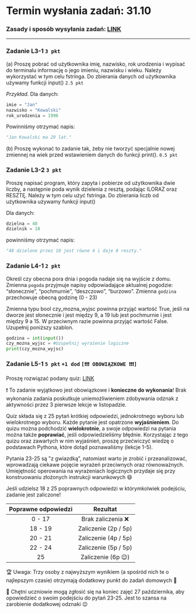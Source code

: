 # Termin wysłania zadań: 31.10
### Zasady i sposób wysyłania zadań: [LINK](https://github.com/Szlafrok/Python25-26/blob/main/Zasady%20i%20informacje/zasady_zadan.md)
---

### Zadanie L3-1 `3 pkt`

(a) Proszę pobrać od użytkownika imię, nazwisko, rok urodzenia i wypisać do terminalu informację o jego imieniu, nazwisku i wieku. Należy wykorzystać w tym celu fstringa. Do zbierania danych od użytkownika używamy funkcji input() `2.5 pkt`

*Przykład.* Dla danych:
```py
imie = "Jan"
nazwisko = "Kowalski"
rok_urodzenia = 1996
```

Powinniśmy otrzymać napis:
```py
"Jan Kowalski ma 29 lat."
```

(b) Proszę wykonać to zadanie tak, żeby nie tworzyć specjalnie nowej zmiennej na wiek przed wstawieniem danych do funkcji print(). `0.5 pkt`


### Zadanie L3-2 `3 pkt`

Proszę napisać program, który zapyta i pobierze od użytkownika dwie liczby, a następnie poda wynik dzielenia z resztą, podając ILORAZ oraz RESZTĘ. Należy w tym celu użyć fstringa. Do zbierania liczb od użytkownika używamy funkcji input()

Dla danych:
```py
dzielna = 48
dzielnik = 10
```
powinniśmy otrzymać napis:
```py
"48 dzielone przez 10 jest równe 4 i daje 8 reszty."
```

### Zadanie L4-1 `2 pkt`

Określ czy obecna pora dnia i pogoda nadaje się na wyjście z domu. 
Zmienna `pogoda` przyjmuje napisy odpowiadające aktualnej pogodzie: “słonecznie”, “pochmurnie”, “deszczowo”, “burzowo”.
Zmienna `godzina` przechowuje obecną godzinę (0 - 23)

Zmienna typu bool czy_mozna_wyjsc powinna przyjąć wartość True, jeśli na dworze jest słonecznie i jest między 9, a 19 lub jest pochmurnie i jest między 9 a 15. W przeciwnym razie powinna przyjąć wartość False. Uzupełnij poniższy szablon.
```py
godzina = int(input())
czy_mozna_wyjsc = #Uzupełnij wyrażenie logiczne
print(czy_mozna_wyjsc)
```


### Zadanie L5-1 `5 pkt` `+1 dod` `[❗❗❗ OBOWIĄZKOWE ❗❗❗]`

Proszę rozwiązać podany quiz: [LINK](https://wayground.com/join?gc=44203914)

❗ To zadanie wyjątkowo jest obowiązkowe i **konieczne do wykonania**! Brak wykonania zadania poskutkuje uniemożliwieniem zdobywania odznak z aktywności przez 3 pierwsze lekcje w listopadzie.

Quiz składa się z 25 pytań krótkiej odpowiedzi, jednokrotnego wyboru lub wielokrotnego wyboru. Każde pytanie jest opatrzone **wyjaśnieniem**. Do quizu można podchodzić __**wielokrotnie**__, a swoje odpowiedzi na pytania można także **poprawiać**, jeśli odpowiedzieliśmy błędnie.
Korzystając z tego quizu oraz zawartych w nim wyjaśnień, proszę przećwiczyć wiedzę o podstawach Pythona, które dotąd poznawaliśmy (lekcje 1-5).

Pytania 23-25 są "z gwiazdką", natomiast warto je zrobić i przeanalizować, wprowadzają ciekawe pojęcie wyrażeń przeciwnych oraz równoważnych. Umiejętność operowania na wyrażeniach logicznych przydaje się przy konstruowaniu złożonych instrukcji warunkowych 😄

Jeśli udzielsz 18 z 25 poprawnych odpowiedzi w którymkolwiek podejściu, zadanie jest zaliczone!

| **Poprawne odpowiedzi**  |    **Rezultat**        |
|:------------------------:|:----------------------:|
| 0 - 17                  | Brak zaliczenia ❌    |
| 18 - 19                | Zaliczenie (2p / 5p)   |
| 20 - 21                | Zaliczenie (4p / 5p)   |
| 22 - 24                | Zaliczenie (5p / 5p)   |
| 25                      | Zaliczenie (6p 😉)    |

🏆 Uwaga: Trzy osoby z najwyższym wynikiem (a spośród nich te o najlepszym czasie) otrzymają dodatkowy punkt do zadań domowych 🎉

🏅 Chętni uczniowie mogą zgłosić się na koniec zajęć 27 października, aby opowiedzieć o swoim podejściu do pytań 23-25. Jest to szansa na zarobienie dodatkowej odznaki 😉